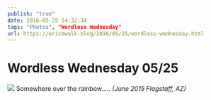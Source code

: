 ```yaml
---
publish: "true"
date: 2016-05-25 14:32:34
tags: "Photos", "Wordless Wednesday"
url: https://ericmwalk.blog/2016/05/25/wordless-wednesday.html
---
```


# Wordless Wednesday 05/25

![](https://ericmwalk.blog/uploads/2022/af177ebf38.jpg)
Somewhere over the rainbow..... *(June 2015 Flagstaff, AZ)*
